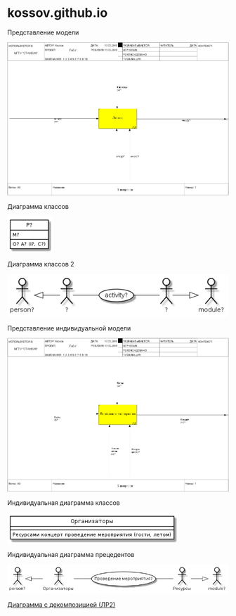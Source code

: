 # kossov.github.io
Представление модели

![Представление модели](https://github.com/rf3d/kossov.github.io/blob/master/6%D0%B2%D0%BE%D0%BF%D1%80%D0%BE%D1%81%D0%BE%D0%B2.png)

Диаграмма классов

![Диаграмма классов](https://github.com/rf3d/kossov.github.io/blob/master/JSwz2i8m5CNnkVSf3fqKV8VRZyb1xEPyIO8DJHEvjyL1V7S3NLmFF_wSpZRHRLyJsHBpIrHMk2Hc-50pY5kUMlRinvAAuZ77BL3JgvRtiGofaWgB-g3_qvUEIZjn2p5CjOSRqvtHCqvNlc3aSsLpz04kgak1kf1zlV83.png)

Диаграмма классов 2

![Диаграмма классов 2](https://github.com/rf3d/kossov.github.io/blob/master/%D1%83%D0%BC%D0%BB2.png)

Представление индивидуальной модели

![Представление индивидуальной модели](https://github.com/rf3d/kossov.github.io/blob/master/%D0%94%D0%B8%D0%B0%D0%B3%D1%80%D0%B0%D0%BC%D0%BC%D0%B0%D0%98%D0%BD%D0%B4%D0%B8%D0%B2%D0%B8%D0%B4%D1%83%D0%B0%D0%BB%D1%8C%D0%BD%D0%B0%D1%8F.png)

Индивидуальная диаграмма классов

![Индивидуальная диаграмма классов](https://github.com/rf3d/kossov.github.io/blob/master/%D0%BC%D0%B5%D1%80%D0%BE%D0%BF%D1%80%D0%B8%D1%8F%D1%82%D0%B8%D0%B5%D1%83%D0%BC%D0%BB1.png)

Индивидуальная диаграмма прецедентов

![Индивидуальная диаграмма прецедентов](https://github.com/rf3d/kossov.github.io/blob/master/%D0%98%D0%BD%D0%B4%D0%B8%D0%B2%D0%94%D0%B8%D0%B0%D0%B3%D0%9F%D1%80%D0%B5%D1%86%D0%B5%D0%B4%D0%B5%D0%BD%D1%82%D0%BE%D0%B2.png)

[Диаграмма с декомпозицией (ЛР2)](https://github.com/rf3d/kossov.github.io/blob/master/%D0%9B%D0%A02.rsf)

